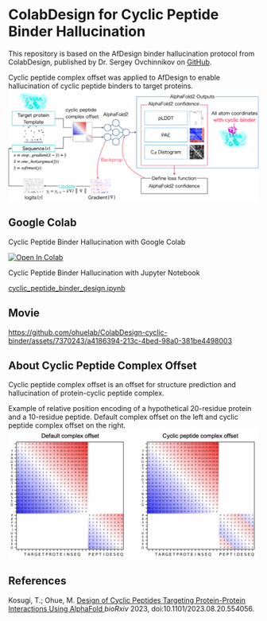 # ColabDesign for Cyclic Peptide Binder Hallucination
This repository is based on the AfDesign binder hallucination protocol from ColabDesign, published by Dr. Sergey Ovchinnikov on [GitHub](https://github.com/sokrypton/ColabDesign/tree/main/af).

Cyclic peptide complex offset was applied to AfDesign to enable hallucination of cyclic peptide binders to target proteins.
![flowchart](img/flowchart.png)

## Google Colab
Cyclic Peptide Binder Hallucination with Google Colab

<a href="https://colab.research.google.com/github/ohuelab/ColabDesign-cyclic-binder/blob/cyc_binder/cyclic_peptide_binder_design.ipynb" target="_parent"><img src="https://colab.research.google.com/assets/colab-badge.svg" alt="Open In Colab"/></a>

Cyclic Peptide Binder Hallucination with Jupyter Notebook

[cyclic_peptide_binder_design.ipynb](https://github.com/ohuelab/ColabDesign-cyclic-binder/blob/cyc_binder/cyclic_peptide_binder_design.ipynb)

## Movie

https://github.com/ohuelab/ColabDesign-cyclic-binder/assets/7370243/a4186394-213c-4bed-98a0-381be4498003

## About Cyclic Peptide Complex Offset

Cyclic peptide complex offset is an offset for structure prediction and hallucination of protein-cyclic peptide complex.

Example of relative position encoding of a hypothetical 20-residue protein and a 10-residue peptide. Default complex offset on the left and cyclic peptide complex offset on the right.
![flowchart](img/offset.png)

## References

Kosugi, T.; Ohue, M. [ Design of Cyclic Peptides Targeting Protein-Protein Interactions Using AlphaFold ](https://www.biorxiv.org/content/10.1101/2023.08.20.554056) _bioRxiv_ 2023, doi:10.1101/2023.08.20.554056.
